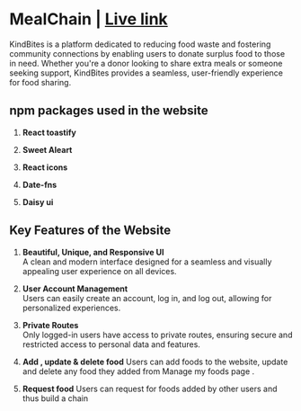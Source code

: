 # MealChain | [Live link](https://mealchain-39b5c.web.app)

KindBites is a platform dedicated to reducing food waste and fostering community connections by enabling users to donate surplus food to those in need. Whether you're a donor looking to share extra meals or someone seeking support, KindBites provides a seamless, user-friendly experience for food sharing.

##  npm packages used in the website


1. **React toastify**  
   
2. **Sweet Aleart**  

3. **React icons**  

4. **Date-fns**  

5. **Daisy ui**  


## Key Features of the Website


1. **Beautiful, Unique, and Responsive UI**  
   A clean and modern interface designed for a seamless and visually appealing user experience on all devices.

2. **User Account Management**  
   Users can easily create an account, log in, and log out, allowing for personalized experiences.

3. **Private Routes**  
   Only logged-in users have access to private routes, ensuring secure and restricted access to personal data and features.

4. **Add , update & delete food** 
   Users can add foods to the website, update and delete any food they added from Manage my foods page .

5. **Request food** 
   Users can request for foods added by other users and thus build a chain

<!-- 
--text: #060505;
--background: #fcfbfb;
--primary: #9c6469;
--secondary: #c89ea2;
--accent: #c07f86;
 -->


 <!-- 
 --text: #180e0f;
--background: #faf7f7;
--primary: #c89ea2;
--secondary: #ccbda8;
--accent: #c89ea2;
  -->